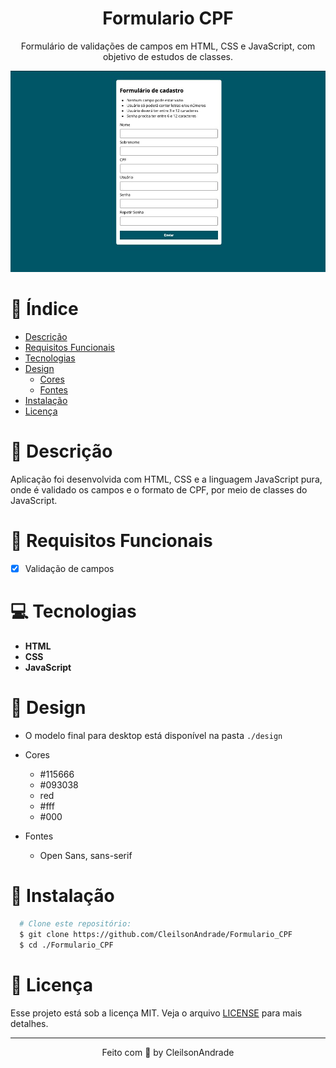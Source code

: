 <div align="center">
  <h1>Formulario CPF</h1>
  <p>Formulário de validações de campos em HTML, CSS e JavaScript, com objetivo de estudos de classes.</p>
  <img src="./design/desktop.jpeg" alt="Logo" width="800">
</div>

# 📒 Índice
* [Descrição](#descrição)
* [Requisitos Funcionais](#requisitos)
* [Tecnologias](#tecnologias)
* [Design](#design)
  * [Cores](#cores)
  * [Fontes](#fontes)
* [Instalação](#instalação)
* [Licença](#licença)

# 📃 <span id="descrição">Descrição</span>
Aplicação foi desenvolvida com HTML, CSS e a linguagem JavaScript pura, onde é validado os campos e o formato de CPF, por meio de classes do JavaScript.

# 📌 <span id="requisitos">Requisitos Funcionais</span>
- [x] Validação de campos<br>

# 💻 <span id="tecnologias">Tecnologias</span>
- **HTML**
- **CSS**
- **JavaScript**

# 🎨 <span id="design">Design</span>
- O modelo final para desktop está disponível na pasta `./design`

- <span id="cores">Cores<br></span>
  * #115666<br>
  * #093038<br>
  * red<br>
  * #fff<br>
  * #000<br>

- <span id="fontes">Fontes<br></span>
  * Open Sans, sans-serif

# 🚀 <span id="instalação">Instalação</span>
```bash
  # Clone este repositório:
  $ git clone https://github.com/CleilsonAndrade/Formulario_CPF
  $ cd ./Formulario_CPF
```

# 📝 <span id="licença">Licença</span>
Esse projeto está sob a licença MIT. Veja o arquivo [LICENSE](LICENSE) para mais detalhes.

---

<p align="center">
  Feito com 💜 by CleilsonAndrade
</p>